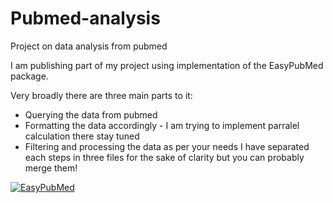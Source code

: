 # Pubmed-analysis
Project on data analysis from pubmed

I am publishing part of my project using implementation of the EasyPubMed package.

Very broadly there are three main parts to it:
  - Querying the data from pubmed
  - Formatting the data accordingly - I am trying to implement parralel calculation there stay tuned
  - Filtering and processing the data as per your needs
 I have separated each steps in three files for the sake of clarity but you can probably merge them!

[![EasyPubMed](https://www.data-pulse.com/dev_site/wp-content/uploads/2019/12/easyPubMed3-380x254.jpg)](https://www.data-pulse.com/dev_site/easypubmed/)
